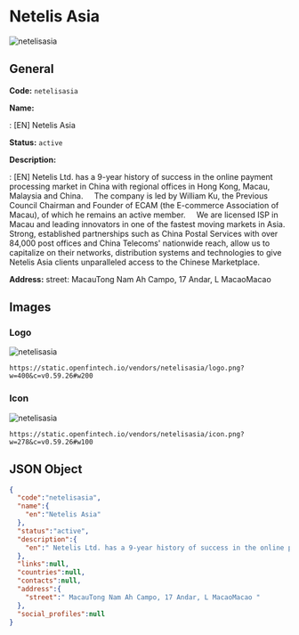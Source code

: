 
# Netelis Asia 
![netelisasia](https://static.openfintech.io/vendors/netelisasia/logo.png?w=400&c=v0.59.26#w200)  

## General 
 
**Code:** `netelisasia` 
 
**Name:** 
 
:	[EN] Netelis Asia 
 
**Status:** `active` 
 
**Description:** 
 
: [EN]  Netelis Ltd. has a 9-year history of success in the online payment processing market in China with regional offices in Hong Kong, Macau, Malaysia and China.     The company is led by William Ku, the Previous Council Chairman and Founder of ECAM (the E-commerce Association of Macau), of which he remains an active member.     We are licensed ISP in Macau and leading innovators in one of the fastest moving markets in Asia. Strong, established partnerships such as China Postal Services with over 84,000 post offices and China Telecoms' nationwide reach, allow us to capitalize on their networks, distribution systems and technologies to give Netelis Asia clients unparalleled access to the Chinese Marketplace.   
 
**Address:** 
street:  MacauTong Nam Ah Campo, 17 Andar, L MacaoMacao  

## Images 

### Logo 
 
![netelisasia](https://static.openfintech.io/vendors/netelisasia/logo.png?w=400&c=v0.59.26#w200)  

```
https://static.openfintech.io/vendors/netelisasia/logo.png?w=400&c=v0.59.26#w200
```  

### Icon 
 
![netelisasia](https://static.openfintech.io/vendors/netelisasia/icon.png?w=278&c=v0.59.26#w100)  

```
https://static.openfintech.io/vendors/netelisasia/icon.png?w=278&c=v0.59.26#w100
```  

## JSON Object 

```json
{
  "code":"netelisasia",
  "name":{
    "en":"Netelis Asia"
  },
  "status":"active",
  "description":{
    "en":" Netelis Ltd. has a 9-year history of success in the online payment processing market in China with regional offices in Hong Kong, Macau, Malaysia and China.\u00a0\u00a0 \u00a0 The company is led by William Ku, the Previous Council Chairman and Founder of ECAM (the E-commerce Association of Macau), of which he remains an active member.\u00a0\u00a0 \u00a0 We are licensed ISP in Macau and leading innovators in one of the fastest moving markets in Asia. Strong, established partnerships such as China Postal Services with over 84,000 post offices and China Telecoms' nationwide reach, allow us to capitalize on their networks, distribution systems and technologies to give Netelis Asia clients unparalleled access to the Chinese Marketplace.\u00a0 "
  },
  "links":null,
  "countries":null,
  "contacts":null,
  "address":{
    "street":" MacauTong Nam Ah Campo, 17 Andar, L MacaoMacao "
  },
  "social_profiles":null
}
```  
